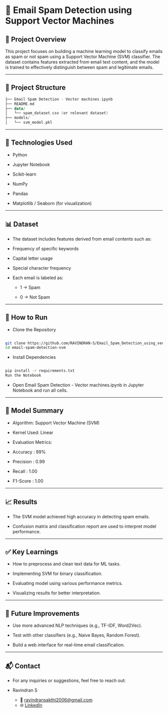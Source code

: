 # 📧 Email Spam Detection using Support Vector Machines
## 📝 Project Overview
This project focuses on building a machine learning model to classify emails as spam or not spam using a Support Vector Machine (SVM) classifier. The dataset contains features extracted from email text content, and the model is trained to effectively distinguish between spam and legitimate emails.

---

## 📂 Project Structure
```kotlin
├── Email Spam Detection - Vector machines.ipynb
├── README.md
├── data/
│   └── spam_dataset.csv (or relevant dataset)
├── models/
│   └── svm_model.pkl
```
---

## 🔧 Technologies Used
- Python

- Jupyter Notebook

- Scikit-learn

- NumPy

- Pandas

- Matplotlib / Seaborn (for visualization)

---

## 📊 Dataset
- The dataset includes features derived from email contents such as:

- Frequency of specific keywords

- Capital letter usage

- Special character frequency

- Each email is labeled as:

  - 1 → Spam

  - 0 → Not Spam
---

## 🚀 How to Run
- Clone the Repository

```bash

git clone https://github.com/RAVINDRAN-S/Email_Spam_Detection_using_vector_machines
cd email-spam-detection-svm
```
- Install Dependencies

```bash

pip install -r requirements.txt
Run the Notebook
```
- Open Email Spam Detection - Vector machines.ipynb in Jupyter Notebook and run all cells.
---

## 🧠 Model Summary
- Algorithm: Support Vector Machine (SVM)

- Kernel Used: Linear

- Evaluation Metrics:

- Accuracy : 99%

- Precision : 0.99

- Recall : 1.00

- F1-Score : 1.00

---

## 📈 Results
- The SVM model achieved high accuracy in detecting spam emails.

- Confusion matrix and classification report are used to interpret model performance.
---

## ✅ Key Learnings
- How to preprocess and clean text data for ML tasks.

- Implementing SVM for binary classification.

- Evaluating model using various performance metrics.

- Visualizing results for better interpretation.
---

## 📌 Future Improvements
- Use more advanced NLP techniques (e.g., TF-IDF, Word2Vec).

- Test with other classifiers (e.g., Naive Bayes, Random Forest).

- Build a web interface for real-time email classification.
---

## 📬 Contact
- For any inquiries or suggestions, feel free to reach out:

- Ravindran S
  - 📧 ravindransakthi2006@gmail.com
  - 🌐 [LinkedIn](www.linkedin.com/in/ravindran-s-982702327)
